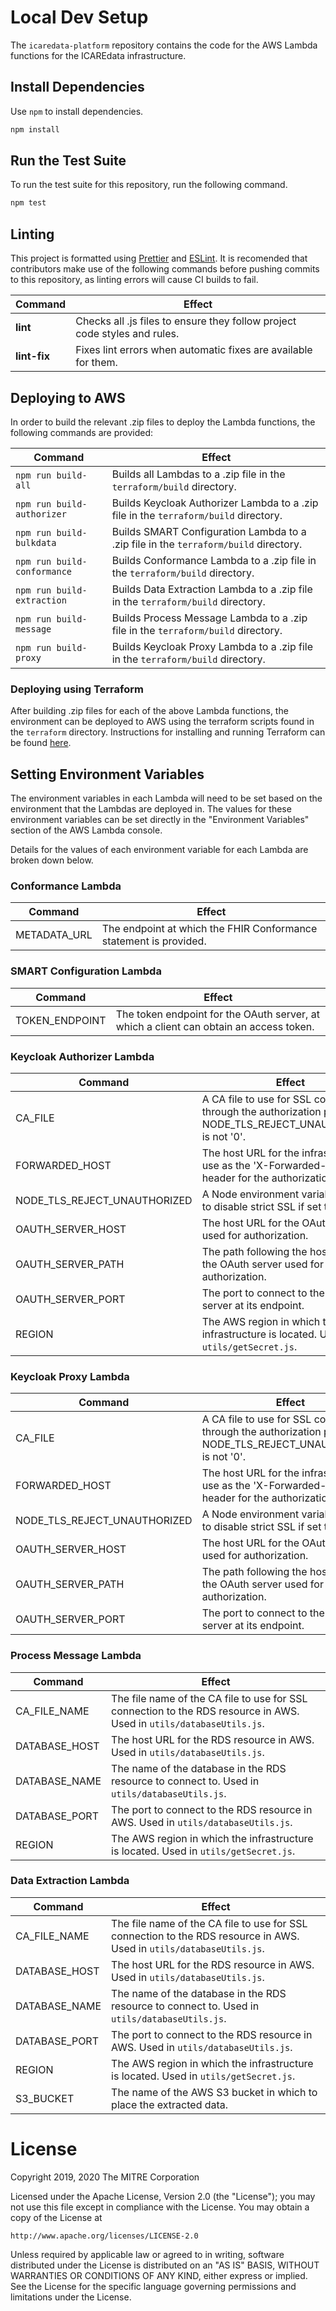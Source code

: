 # Local Dev Setup

The `icaredata-platform` repository contains the code for the AWS Lambda functions for the ICAREdata infrastructure.

## Install Dependencies

Use `npm` to install dependencies.

```bash
npm install
```

## Run the Test Suite

To run the test suite for this repository, run the following command.

```bash
npm test
```

## Linting

This project is formatted using [Prettier](https://prettier.io/docs/en/index.html) and [ESLint](https://eslint.org). It is recomended that contributors make use of the following commands before pushing commits to this repository, as linting errors will cause CI builds to fail.

| Command      | Effect                                                                    |
| ------------ | ------------------------------------------------------------------------- |
| **lint**     | Checks all .js files to ensure they follow project code styles and rules. |
| **lint-fix** | Fixes lint errors when automatic fixes are available for them.            |

## Deploying to AWS

In order to build the relevant .zip files to deploy the Lambda functions, the following commands are provided:

| Command                     | Effect                                                                               |
| --------------------------- | ------------------------------------------------------------------------------------ |
| `npm run build-all`         | Builds all Lambdas to a .zip file in the `terraform/build` directory.                |
| `npm run build-authorizer`  | Builds Keycloak Authorizer Lambda to a .zip file in the `terraform/build` directory. |
| `npm run build-bulkdata`    | Builds SMART Configuration Lambda to a .zip file in the `terraform/build` directory. |
| `npm run build-conformance` | Builds Conformance Lambda to a .zip file in the `terraform/build` directory.         |
| `npm run build-extraction`  | Builds Data Extraction Lambda to a .zip file in the `terraform/build` directory.     |
| `npm run build-message`     | Builds Process Message Lambda to a .zip file in the `terraform/build` directory.     |
| `npm run build-proxy`       | Builds Keycloak Proxy Lambda to a .zip file in the `terraform/build` directory.      |

### Deploying using Terraform

After building .zip files for each of the above Lambda functions, the environment can be deployed to AWS using the terraform scripts found in the `terraform` directory. Instructions for installing and running Terraform can be found [here](https://learn.hashicorp.com/tutorials/terraform/infrastructure-as-code?in=terraform/aws-get-started).

## Setting Environment Variables

The environment variables in each Lambda will need to be set based on the environment that the Lambdas are deployed in. The values for these
environment variables can be set directly in the "Environment Variables" section of the AWS Lambda console.

Details for the values of each environment variable for each Lambda are broken down below.

### Conformance Lambda

| Command      | Effect                                                            |
| ------------ | ----------------------------------------------------------------- |
| METADATA_URL | The endpoint at which the FHIR Conformance statement is provided. |

### SMART Configuration Lambda

| Command        | Effect                                                                                 |
| -------------- | -------------------------------------------------------------------------------------- |
| TOKEN_ENDPOINT | The token endpoint for the OAuth server, at which a client can obtain an access token. |

### Keycloak Authorizer Lambda

| Command                      | Effect                                                                                                            |
| ---------------------------- | ----------------------------------------------------------------------------------------------------------------- |
| CA_FILE                      | A CA file to use for SSL connection through the authorization process if NODE_TLS_REJECT_UNAUTHORIZED is not '0'. |
| FORWARDED_HOST               | The host URL for the infrastructure to use as the 'X-Forwarded-Host' header for the authorization request.        |
| NODE_TLS_REJECT_UNAUTHORIZED | A Node environment variable to set to disable strict SSL if set to '0'.                                           |
| OAUTH_SERVER_HOST            | The host URL for the OAuth server used for authorization.                                                         |
| OAUTH_SERVER_PATH            | The path following the host URL for the OAuth server used for authorization.                                      |
| OAUTH_SERVER_PORT            | The port to connect to the OAuth server at its endpoint.                                                          |
| REGION                       | The AWS region in which the infrastructure is located. Used in `utils/getSecret.js`.                              |

### Keycloak Proxy Lambda

| Command                      | Effect                                                                                                            |
| ---------------------------- | ----------------------------------------------------------------------------------------------------------------- |
| CA_FILE                      | A CA file to use for SSL connection through the authorization process if NODE_TLS_REJECT_UNAUTHORIZED is not '0'. |
| FORWARDED_HOST               | The host URL for the infrastructure to use as the 'X-Forwarded-Host' header for the authorization request.        |
| NODE_TLS_REJECT_UNAUTHORIZED | A Node environment variable to set to disable strict SSL if set to '0'.                                           |
| OAUTH_SERVER_HOST            | The host URL for the OAuth server used for authorization.                                                         |
| OAUTH_SERVER_PATH            | The path following the host URL for the OAuth server used for authorization.                                      |
| OAUTH_SERVER_PORT            | The port to connect to the OAuth server at its endpoint.                                                          |

### Process Message Lambda

| Command       | Effect                                                                                                               |
| ------------- | -------------------------------------------------------------------------------------------------------------------- |
| CA_FILE_NAME  | The file name of the CA file to use for SSL connection to the RDS resource in AWS. Used in `utils/databaseUtils.js`. |
| DATABASE_HOST | The host URL for the RDS resource in AWS. Used in `utils/databaseUtils.js`.                                          |
| DATABASE_NAME | The name of the database in the RDS resource to connect to. Used in `utils/databaseUtils.js`.                        |
| DATABASE_PORT | The port to connect to the RDS resource in AWS. Used in `utils/databaseUtils.js`.                                    |
| REGION        | The AWS region in which the infrastructure is located. Used in `utils/getSecret.js`.                                 |

### Data Extraction Lambda

| Command       | Effect                                                                                                               |
| ------------- | -------------------------------------------------------------------------------------------------------------------- |
| CA_FILE_NAME  | The file name of the CA file to use for SSL connection to the RDS resource in AWS. Used in `utils/databaseUtils.js`. |
| DATABASE_HOST | The host URL for the RDS resource in AWS. Used in `utils/databaseUtils.js`.                                          |
| DATABASE_NAME | The name of the database in the RDS resource to connect to. Used in `utils/databaseUtils.js`.                        |
| DATABASE_PORT | The port to connect to the RDS resource in AWS. Used in `utils/databaseUtils.js`.                                    |
| REGION        | The AWS region in which the infrastructure is located. Used in `utils/getSecret.js`.                                 |
| S3_BUCKET     | The name of the AWS S3 bucket in which to place the extracted data.                                                  |

# License

Copyright 2019, 2020 The MITRE Corporation

Licensed under the Apache License, Version 2.0 (the "License");
you may not use this file except in compliance with the License.
You may obtain a copy of the License at

    http://www.apache.org/licenses/LICENSE-2.0

Unless required by applicable law or agreed to in writing, software
distributed under the License is distributed on an "AS IS" BASIS,
WITHOUT WARRANTIES OR CONDITIONS OF ANY KIND, either express or implied.
See the License for the specific language governing permissions and
limitations under the License.
